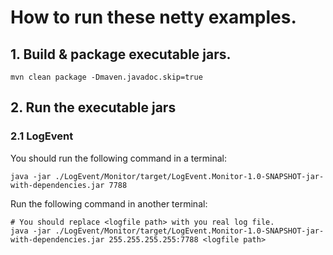 # How to run these netty examples.
## 1. Build & package executable jars.
```shell
mvn clean package -Dmaven.javadoc.skip=true
```

## 2. Run the executable jars

### 2.1 LogEvent

You should run the following command in a terminal:

```shell
java -jar ./LogEvent/Monitor/target/LogEvent.Monitor-1.0-SNAPSHOT-jar-with-dependencies.jar 7788
```

Run the following command in another terminal:

```shell
# You should replace <logfile path> with you real log file.
java -jar ./LogEvent/Monitor/target/LogEvent.Monitor-1.0-SNAPSHOT-jar-with-dependencies.jar 255.255.255.255:7788 <logfile path>
```


